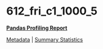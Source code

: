 # 612_fri_c1_1000_5

[**Pandas Profiling Report**](https://epistasislab.github.io/pmlb/profile/612_fri_c1_1000_5.html)

[Metadata](metadata.yaml) | [Summary Statistics](summary_stats.tsv)


